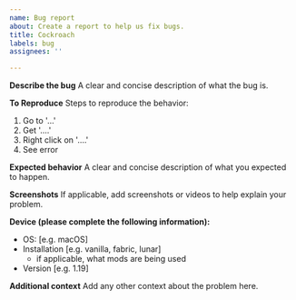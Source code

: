 ```yaml
---
name: Bug report
about: Create a report to help us fix bugs.
title: Cockroach
labels: bug
assignees: ''

---
```


**Describe the bug**
A clear and concise description of what the bug is.

**To Reproduce**
Steps to reproduce the behavior:
1. Go to '...'
2. Get '....'
3. Right click on '....'
4. See error

**Expected behavior**
A clear and concise description of what you expected to happen.

**Screenshots**
If applicable, add screenshots or videos to help explain your problem.

**Device (please complete the following information):**
 - OS: [e.g. macOS]
 - Installation [e.g. vanilla, fabric, lunar]
    - if applicable, what mods are being used
 - Version [e.g. 1.19]

**Additional context**
Add any other context about the problem here.

